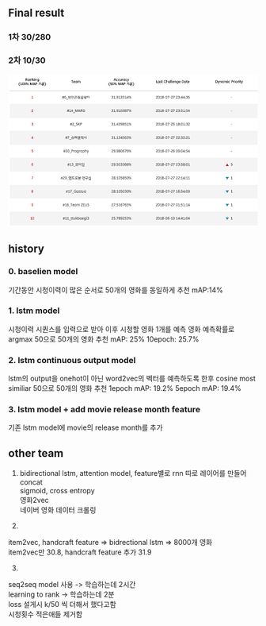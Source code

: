 
## Final result
### 1차 30/280
### 2차 10/30

![최종결과](https://github.com/junwoopark92/2018-SK-TnB-CodeChallenge/blob/master/asset/%C2%A0%EC%B5%9C%EC%A2%85%EC%88%9C%EC%9C%84.png?raw=true)

## history

### 0. baselien model
기간동안 시청이력이 많은 순서로 50개의 영화를 동일하게 추천
mAP:14%

### 1. lstm model
시청이력 시퀀스를 입력으로 받아 이후 시청할 영화 1개를 예측
영화 예측확률로 argmax 50으로 50개의 영화 추천
mAP: 25%
10epoch: 25.7%

### 2. lstm continuous output model
lstm의 output을 onehot이 아닌 word2vec의 벡터를 예측하도록 한후 cosine most similiar 50으로 50개의 영화 추천
1epoch mAP: 19.2%
5epoch mAP: 19.4%


### 3. lstm model + add movie release month feature
기존 lstm model에 movie의 release month를 추가


## other team
1. bidirectional lstm, attention model, feature별로 rnn 따로 레이어를 만들어 concat  
sigmoid, cross entropy  
영화2vec  
네이버 영화 데이터 크롤링  

2.   
item2vec, handcraft feature => bidrectional lstm => 8000개 영화  
item2vec만 30.8, handcraft feature 추가 31.9  

3.   
seq2seq model 사용 -> 학습하는데 2시간  
learning to rank -> 학습하는데 2분  
loss 설게시 k/50 씩 더해서 했다고함  
시청횟수 적은애들 제거함  

